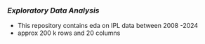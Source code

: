 ### _Exploratory Data Analysis_ ###
- This repository contains eda on IPL data between 2008 -2024
- approx 200 k rows and 20 columns
 
